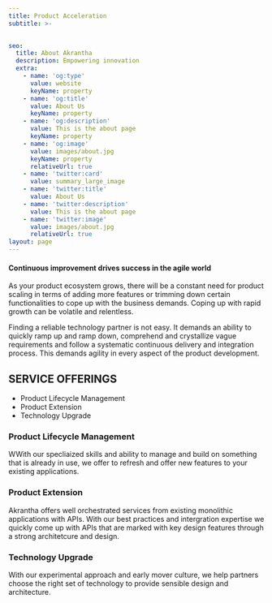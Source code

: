 ```yaml
---
title: Product Acceleration
subtitle: >-
  

seo:
  title: About Akrantha
  description: Empowering innovation
  extra:
    - name: 'og:type'
      value: website
      keyName: property
    - name: 'og:title'
      value: About Us
      keyName: property
    - name: 'og:description'
      value: This is the about page
      keyName: property
    - name: 'og:image'
      value: images/about.jpg
      keyName: property
      relativeUrl: true
    - name: 'twitter:card'
      value: summary_large_image
    - name: 'twitter:title'
      value: About Us
    - name: 'twitter:description'
      value: This is the about page
    - name: 'twitter:image'
      value: images/about.jpg
      relativeUrl: true
layout: page
---
```


#### Continuous improvement drives success in the agile world
As your product ecosystem grows, there will be a constant need for product scaling in terms of adding more features or trimming down certain functionalities to cope up with the business demands. Coping up with rapid growth can be volatile and relentless.

Finding a reliable technology partner is not easy. It demands an ability to quickly ramp up and ramp down, comprehend and crystallize vague requirements and follow a systematic continuous delivery and integration process. This demands agility in every aspect of the product development.

## SERVICE OFFERINGS

* Product Lifecycle Management
* Product Extension
* Technology Upgrade

### Product Lifecycle Management
WWith our specliaized skills and ability to manage and build on something that is already in use, we offer to refresh and offer new features to your existing applications.

### Product Extension
Akrantha offers well orchestrated services from existing monolithic applications with APIs.
With our best practices and intergration expertise we quickly come up with APIs that are marked with 
key design features through a strong architetcure and design.

### Technology Upgrade
With our experimental approach and early mover culture, we help partners choose the right set of 
technology to provide sensible design and architecture.
